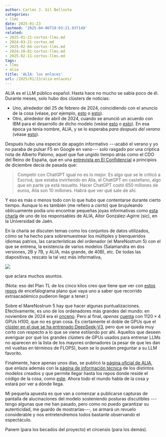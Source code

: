 ```yaml
---
author: Carlos J. Gil Bellosta
categories:
- llms
date: 2025-01-23
lastmod: '2025-04-06T19:03:21.937149'
related:
- 2025-01-21-cortos-llms.md
- 2024-03-21-cortos.md
- 2025-02-04-cortos-llms.md
- 2024-10-01-cortos-llms.md
- 2025-02-11-cortos-llms.md
tags:
- llms
- alia
title: 'ALIA: los enlaces'
url: /2025/01/23/alia-enlaces/
---
```


ALIA es el LLM público español. Hasta hace no mucho se sabía poco de él. Durante meses, solo hubo dos clústers de noticias:
- Uno, alrededor del 25 de febrero de 2024, coincidiendo con el anuncio de la cosa (véase, por ejemplo, [esto](https://www.lamoncloa.gob.es/presidente/actividades/paginas/2024/250224-sanchez-cena-bienvenida-mwc.aspx) o [esto](https://www.xataka.com/robotica-e-ia/pedro-sanchez-anuncia-creacion-gran-modelo-lenguaje-inteligencia-artificial-entrenado-espanol)).
- Otro, alrededor de abril de 2024, cuando se anunció un acuerdo con IBM para el desarrollo de dicho modelo (veáse [esto](https://www.expansion.com/economia-digital/companias/2024/04/05/660fe6b8468aebf14e8b459d.html) o [esto](https://elpais.com/tecnologia/2024-04-05/ibm-se-suma-al-desarrollo-de-la-inteligencia-artificial-nativa-en-espanol.html)). En esa época ya tenía nombre, ALIA, y se lo esperaba _para después del verano_ (véase [esto](https://www.lavozdegalicia.es/noticia/sociedad/2024/05/15/alia-chatgpt-espanol-entrena-gobierno-estara-listo-tras-veranola-nueva-version-openai-reconoce-emociones/0003_202405G15P45991.htm)).

Después hubo una especie de apagón informativo ---acabó el verano y yo no paraba de pulsar F5 en Google en vano--- solo rasgado por una críptica nota de Alberto Palomo, aquel que fue ungido tiempo atrás como el CDO del Reino de España, que en una [entrevista en El Confidencial](https://www.elconfidencial.com/tecnologia/2024-12-09/alberto-palomo-sedia-gaiax-inteligencia-artificial-ia-airbus_4016391/) a principios de diciembre decía de pasada que:

> Competir con ChatGPT igual no es lo mejor. Es algo que se le criticó a Escrivá, que estaba invirtiendo en Alia, el ChatGPT en castellano, algo que en parte ya está resuelto. Hacer ChatGPT costó 650 millones de euros, Alia son 10 millones. Habrá que ver qué sale de ahí.

Y eso es más o menos todo con lo que hubo que contentarse durante cierto tiempo. Aunque lo es también (me refiero a _cierto_) que brujuleando oblicuamente podía uno encontrar pequeñas joyas informativas como [esta charla](https://www.ujaen.es/centros/ceatic/eventos/conferencia-salamandra-una-nueva-coleccion-de-modelos-de-lenguaje-multilingues-del-bsc) de uno de los responsables de ALIA, Aitor González-Agirre (sic), en la Universidad de Jaén.

En la charla se discuten temas como los conjuntos de datos utilizados, cómo se ha hecho para sobremuestrear los múltiples y bienqueridos idiomas patrios, las características del ordenador (el MareNostrum 5) con el que se entrena, la existencia de varios modelos (Salamandra en dos versiones, 2B y 7B, y ALIA, más grande, de 40B), etc. De todas las diapositivas, rescato la tal vez más informativa,

![](/wp-uploads/2025/alia_00.png#center)

que aclara muchos asuntos.

(Nota: eso del Plan TL de los cinco kilos creo que tiene que ver con [estos repos](https://github.com/PlanTL-GOB-ES) de encefalograma plano que vaya uno a saber que recorrido extraacadémico pudieron llegar a tener.)

Sobre el MareNostrum 5 hay que hacer algunas puntualizaciones. Efectivamente, es uno de los ordenadores más grandes del mundo: en noviembre de 2024 era el
[onceno](https://www.top500.org/lists/top500/list/2024/11/). Pero al final, _apenas_ [cuenta](https://www.bsc.es/ca/marenostrum/marenostrum-5) con $1120 \times 4$ GPUs H100, que no es gran cosa. Es ciertamente el doble de GPUs que el [clúster en el que se ha entrenado DeepSeek-V3](/2025/01/21/cortos-llms/), pero que se queda muy corto con respecto a lo que se viene estilando por ahí. Aquellos que deseen averiguar por qué los grandes clústers de GPUs usados para entrenar LLMs no aparecen en la lista de los mayores ordenadores (a pesar de que les dan mil vueltas en términos de FLOPS), buen se lo pueden preguntar a su LLM favorito.

Finalmente, hace apenas unos días, se publicó la [página oficial de ALIA](https://alia.gob.es/), que enlaza además con la [página de información técnica](https://langtech-bsc.gitbook.io/alia-kit) de los distintos modelos creados y que permite llegar hasta los repos donde reside el código de la cosa, como [este](https://github.com/langtech-bsc/alia). Ahora todo el mundo habla de la cosa y estará por ver a dónde llega.

Mi pequeña apuesta es que van a comenzar a publicarse capturas de pantalla de alucinaciones del modelo sosteniendo posturas discutibles ---tengo algunas que me han pasado, pero como no puedo garantizar su autenticidad, me guardo de mostrarlas---, se armará un revuelo considerable y nos entretendremos todos bastante observando el espectáculo.

Panem (para los becados del proyecto) et circensis (para los demás).